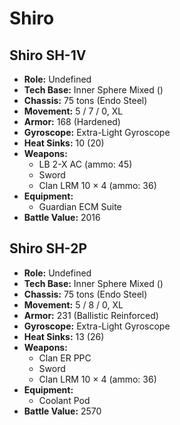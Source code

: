 # Shiro
## Shiro SH-1V
- **Role:** Undefined
- **Tech Base:** Inner Sphere Mixed ()
- **Chassis:** 75 tons (Endo Steel)
- **Movement:** 5 / 7 / 0, XL
- **Armor:** 168 (Hardened)
- **Gyroscope:** Extra-Light Gyroscope
- **Heat Sinks:** 10 (20)
- **Weapons:**
  - LB 2-X AC (ammo: 45)
  - Sword
  - Clan LRM 10 × 4 (ammo: 36)
- **Equipment:**
  - Guardian ECM Suite
- **Battle Value:** 2016

## Shiro SH-2P
- **Role:** Undefined
- **Tech Base:** Inner Sphere Mixed ()
- **Chassis:** 75 tons (Endo Steel)
- **Movement:** 5 / 8 / 0, XL
- **Armor:** 231 (Ballistic Reinforced)
- **Gyroscope:** Extra-Light Gyroscope
- **Heat Sinks:** 13 (26)
- **Weapons:**
  - Clan ER PPC
  - Sword
  - Clan LRM 10 × 4 (ammo: 36)
- **Equipment:**
  - Coolant Pod
- **Battle Value:** 2570

